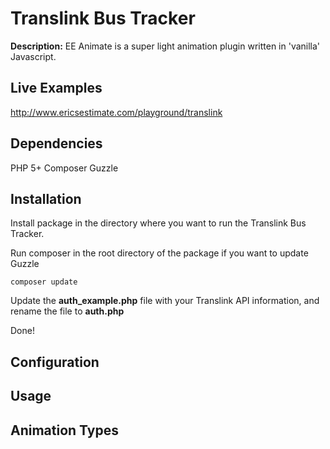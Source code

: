 # Translink Bus Tracker

**Description:** EE Animate is a super light animation plugin written in 'vanilla' Javascript.

## Live Examples

http://www.ericsestimate.com/playground/translink

## Dependencies

PHP 5+
Composer
Guzzle

## Installation

Install package in the directory where you want to run the Translink Bus Tracker.

Run composer in the root directory of the package if you want to update Guzzle

```
composer update
```

Update the **auth_example.php** file with your Translink API information, and rename the file to **auth.php**

Done!

## Configuration

## Usage

## Animation Types